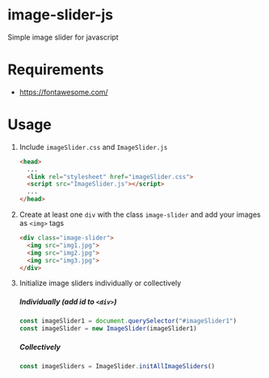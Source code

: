 # image-slider-js
Simple image slider for javascript
# Requirements
- https://fontawesome.com/
# Usage
1. Include `imageSlider.css` and `ImageSlider.js`
    ```html
    <head>
      ...
      <link rel="stylesheet" href="imageSlider.css">
      <script src="ImageSlider.js"></script>
      ...
    </head>
    ```
1. Create at least one `div` with the class `image-slider` and add your images as `<img>` tags
    ```html
    <div class="image-slider">
      <img src="img1.jpg">
      <img src="img2.jpg">
      <img src="img3.jpg">
    </div>
    ```
1. Initialize image sliders individually or collectively
    ##### Individually (add id to `<div>`)
    ```javascript
    const imageSlider1 = document.querySelector("#imageSlider1")
    const imageSlider = new ImageSlider(imageSlider1)
    ```
    ##### Collectively
    ```javascript
    const imageSliders = ImageSlider.initAllImageSliders()
    ```
